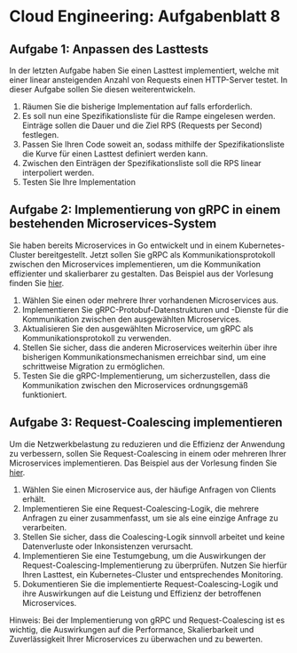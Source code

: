 # Cloud Engineering: Aufgabenblatt 8

## Aufgabe 1: Anpassen des Lasttests

In der letzten Aufgabe haben Sie einen Lasttest implementiert, welche mit einer
linear ansteigenden Anzahl von Requests einen HTTP-Server testet. In dieser
Aufgabe sollen Sie diesen weiterentwickeln.

1. Räumen Sie die bisherige Implementation auf falls erforderlich.
2. Es soll nun eine Spezifikationsliste für die Rampe eingelesen werden. Einträge
   sollen die Dauer und die Ziel RPS (Requests per Second) festlegen.
3. Passen Sie Ihren Code soweit an, sodass mithilfe der Spezifikationsliste die
   Kurve für einen Lasttest definiert werden kann.
4. Zwischen den Einträgen der Spezifikationsliste soll die RPS linear
   interpoliert werden.
5. Testen Sie Ihre Implementation

## Aufgabe 2: Implementierung von gRPC in einem bestehenden Microservices-System

Sie haben bereits Microservices in Go entwickelt und in einem Kubernetes-Cluster
bereitgestellt. Jetzt sollen Sie gRPC als Kommunikationsprotokoll zwischen den
Microservices implementieren, um die Kommunikation effizienter und skalierbarer
zu gestalten. Das Beispiel aus der Vorlesung finden Sie [hier](examples/grpc).

1. Wählen Sie einen oder mehrere Ihrer vorhandenen Microservices aus.
2. Implementieren Sie gRPC-Protobuf-Datenstrukturen und -Dienste für die
   Kommunikation zwischen den ausgewählten Microservices.
3. Aktualisieren Sie den ausgewählten Microservice, um gRPC als
   Kommunikationsprotokoll zu verwenden.
4. Stellen Sie sicher, dass die anderen Microservices weiterhin über ihre bisherigen
   Kommunikationsmechanismen erreichbar sind, um eine schrittweise Migration zu
   ermöglichen.
5. Testen Sie die gRPC-Implementierung, um sicherzustellen, dass die Kommunikation
   zwischen den Microservices ordnungsgemäß funktioniert.

## Aufgabe 3: Request-Coalescing implementieren

Um die Netzwerkbelastung zu reduzieren und die Effizienz der Anwendung zu
verbessern, sollen Sie Request-Coalescing in einem oder mehreren Ihrer
Microservices implementieren. Das Beispiel aus der Vorlesung finden Sie
[hier](examples/request-coalescing).

1. Wählen Sie einen Microservice aus, der häufige Anfragen von Clients erhält.
2. Implementieren Sie eine Request-Coalescing-Logik, die mehrere Anfragen zu einer
   zusammenfasst, um sie als eine einzige Anfrage zu verarbeiten.
3. Stellen Sie sicher, dass die Coalescing-Logik sinnvoll arbeitet und keine
   Datenverluste oder Inkonsistenzen verursacht.
4. Implementieren Sie eine Testumgebung, um die Auswirkungen der
   Request-Coalescing-Implementierung zu überprüfen. Nutzen Sie hierfür Ihren
   Lasttest, ein Kubernetes-Cluster und entsprechendes Monitoring.
5. Dokumentieren Sie die implementierte Request-Coalescing-Logik und ihre
   Auswirkungen auf die Leistung und Effizienz der betroffenen Microservices.

Hinweis: Bei der Implementierung von gRPC und Request-Coalescing ist es
wichtig, die Auswirkungen auf die Performance, Skalierbarkeit und
Zuverlässigkeit Ihrer Microservices zu überwachen und zu bewerten.
